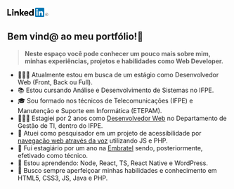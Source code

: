 [<img src="https://raw.githubusercontent.com/Gwolner/gwolner/master/img/linkedin.png" alt="Logo Linkedin"/>](https://www.linkedin.com/in/guilherme-wolner/)
<!-- &nbsp;&nbsp;&nbsp;
[<img src="https://raw.githubusercontent.com/Gwolner/gwolner/master/img/codepen.png" alt="Logo Codepen"/>](https://codepen.io/gwolner/pens/public)
-->
## Bem vind@ ao meu portfólio!📖

> **Neste espaço você pode conhecer um pouco mais sobre mim, minhas experiências, projetos e habilidades como Web Developer.**

- 🕵🏻‍♂️ Atualmente estou em busca de um estágio como Desenvolvedor Web (Front, Back ou Full).
- 📚 Estou cursando Análise e Desenvolvimento de Sistemas no IFPE.
- 🎓 Sou formado nos técnicos de Telecomunicações (IFPE) e Manutenção e Suporte em Informática (ETEPAM).
- 👨🏻‍💻 Estagiei por 2 anos como [Desenvolvedor Web](https://github.com/Gwolner/csmo-ambulatorial) no Departamento de Gestão de TI, dentro do IFPE.
- 🔬 Atuei como pesquisador em um projeto de acessibilidade por [navegação web através da voz](https://github.com/Gwolner/pibex-hello-moodle) utilizando JS e PHP.
- 🎯 Fui estagiário por um ano na [Embratel](https://www.embratel.com.br) sendo, posteriormente, efetivado como técnico.
- 🌱 Estou aprendendo: Node, React, TS, React Native e WordPress.
- 🍁 Busco sempre aperfeiçoar minhas habilidades e conhecimento em HTML5, CSS3, JS, Java e PHP.
